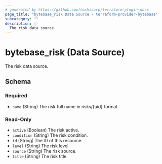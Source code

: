 ```yaml
---
# generated by https://github.com/hashicorp/terraform-plugin-docs
page_title: "bytebase_risk Data Source - terraform-provider-bytebase"
subcategory: ""
description: |-
  The risk data source.
---
```


# bytebase_risk (Data Source)

The risk data source.



<!-- schema generated by tfplugindocs -->
## Schema

### Required

- `name` (String) The risk full name in risks/{uid} format.

### Read-Only

- `active` (Boolean) The risk active.
- `condition` (String) The risk condition.
- `id` (String) The ID of this resource.
- `level` (String) The risk level.
- `source` (String) The risk source.
- `title` (String) The risk title.


